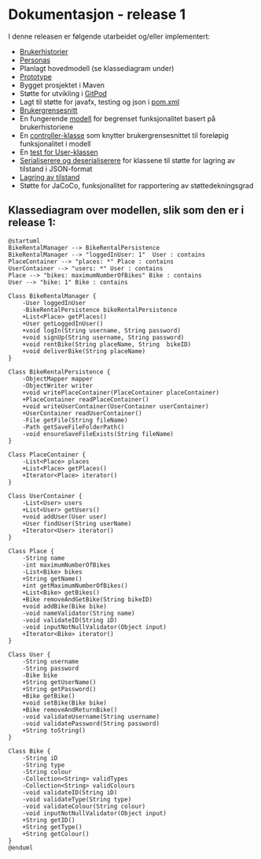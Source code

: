 
# Dokumentasjon - release 1

I denne releasen er følgende utarbeidet og/eller implementert:
- [Brukerhistorier](../2247/readme.md)
- [Personas](../2247/readme.md)
- Planlagt hovedmodell (se klassediagram under)
- [Prototype](../2247/readme.md)
- Bygget prosjektet i Maven
- Støtte for utvikling i [GitPod](https://gitpod.stud.ntnu.no/#https://gitlab.stud.idi.ntnu.no/it1901/groups-2022/gr2247/gr2247)
- Lagt til støtte for javafx, testing og json i [pom.xml](../2247/pom.xml)
- [Brukergrensesnitt](../2247/src/main/resources/bikeRentalApp/core/BikeRentalApp.fxml)
- En fungerende [modell](../2247/src/main/java/bikeRentalApp/core/) for begrenset funksjonalitet basert på brukerhistoriene
- En [controller-klasse](../2247/src/main/java/bikeRentalApp/core/BikeRentalAppController.java) som knytter brukergrensesnittet til foreløpig funksjonalitet i modell
- En [test for User-klassen](../2247/src/test/java/bikeRentalApp/core/UserTest.java)
- [Serialiserere og deserialiserere](../2247/src/main/java/bikeRentalApp/json/) for klassene til støtte for lagring av tilstand i JSON-format
- [Lagring av tilstand](../2247/src/main/java/bikeRentalApp/json/BikeRentalPersistence.java)
- Støtte for JaCoCo, funksjonalitet for rapportering av støttedekningsgrad

## Klassediagram over modellen, slik som den er i release 1:

```plantuml
@startuml
BikeRentalManager --> BikeRentalPersistence
BikeRentalManager --> "loggedInUser: 1"  User : contains
PlaceContainer --> "places: *" Place : contains
UserContainer --> "users: *" User : contains
Place --> "bikes: maximumNumberOfBikes" Bike : contains
User --> "bike: 1" Bike : contains

Class BikeRentalManager {
    -User loggedInUser
    -BikeRentalPersistence bikeRentalPersistence
    +List<Place> getPlaces()
    +User getLoggedInUser()
    +void logIn(String username, String password)
    +void signUp(String username, String password)
    +void rentBike(String placeName, String  bikeID)
    +void deliverBike(String placeName)
}

Class BikeRentalPersistence {
    -ObjectMapper mapper
    -ObjectWriter writer
    +void writePlaceContainer(PlaceContainer placeContainer)
    +PlaceContainer readPlaceContainer()
    +void writeUserContainer(UserContainer userContainer)
    +UserContainer readUserContainer()
    -File getFile(String fileName)
    -Path getSaveFileFolderPath()
    -void ensureSaveFileExists(String fileName)
}

Class PlaceContainer {
    -List<Place> places
    +List<Place> getPlaces()
    +Iterator<Place> iterator()
}

Class UserContainer {
    -List<User> users
    +List<User> getUsers()
    +void addUser(User user)
    +User findUser(String userName)
    +Iterator<User> iterator()
}

Class Place {
    -String name
    -int maximumNumberOfBikes
    -List<Bike> bikes
    +String getName()
    +int getMaximumNumberOfBikes()
    +List<Bike> getBikes()
    +Bike removeAndGetBike(String bikeID)
    +void addBike(Bike bike)
    -void nameValidator(String name)
    -void validateID(String iD)
    -void inputNotNullValidator(Object input)
    +Iterator<Bike> iterator()
}

Class User {
    -String username
    -String password
    -Bike bike
    +String getUserName()
    +String getPassword()
    +Bike getBike()
    +void setBike(Bike bike)
    +Bike removeAndReturnBike()
    -void validateUsername(String username)
    -void validatePassword(String password)
    +String toString()
}

Class Bike {
    -String iD
    -String type
    -String colour
    -Collection<String> validTypes
    -Collection<String> validColours
    -void validateID(String iD)
    -void validateType(String type)
    -void validateColour(String colour)
    -void inputNotNullValidator(Object input)
    +String getID()
    +String getType()
    +String getColour()
}
@enduml
```